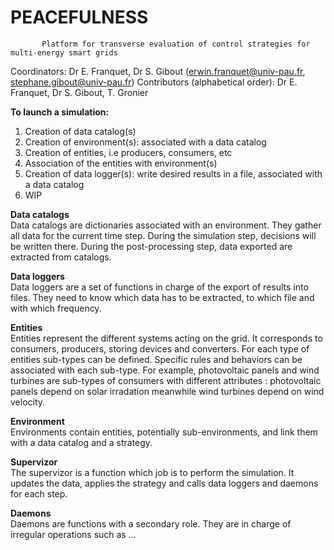 #                                               PEACEFULNESS
           Platform for transverse evaluation of control strategies for multi-energy smart grids
Coordinators: Dr E. Franquet, Dr S. Gibout (erwin.franquet@univ-pau.fr, stephane.gibout@univ-pau.fr)
Contributors (alphabetical order): Dr E. Franquet, Dr S. Gibout, T. Gronier



**To launch a simulation:**
1) Creation of data catalog(s)
2) Creation of environment(s): associated with a data catalog
3) Creation of entities, i.e producers, consumers, etc
4) Association of the entities with environment(s)
5) Creation of data logger(s): write desired results in a file, associated with a data catalog
6) WIP

**Data catalogs**  
Data catalogs are dictionaries associated with an environment.
They gather all data for the current time step.
During the simulation step, decisions will be written there.
During the post-processing step, data exported are extracted from catalogs.

**Data loggers**  
Data loggers are a set of functions in charge of the export of results into files. They need 
to know which data has to be extracted, to which file and with which frequency.

**Entities**  
Entities represent the different systems acting on the grid. It corresponds to consumers, 
producers, storing devices and converters. For each type of entities sub-types can be defined.
Specific rules and behaviors can be associated with each sub-type. For example, photovoltaic 
panels and wind turbines are sub-types of consumers with different attributes : photovoltaic 
panels depend on solar irradation meanwhile wind turbines depend on wind velocity. 

**Environment**  
Environments contain entities, potentially sub-environments, and link them with a data catalog 
and a strategy.

**Supervizor**  
The supervizor is a function which job is to perform the simulation. It updates the data, 
applies the strategy and calls data loggers and daemons for each step.

**Daemons**  
Daemons are functions with a secondary role. They are in charge of irregular operations 
such as ...
